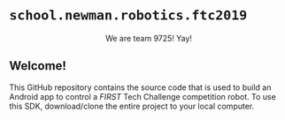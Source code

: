 # `school.newman.robotics.ftc2019`

<center>
We are team 9725! Yay!
</center>

## Welcome!
This GitHub repository contains the source code that is used to build an Android app to control a *FIRST* Tech Challenge competition robot.  To use this SDK, download/clone the entire project to your local computer.
